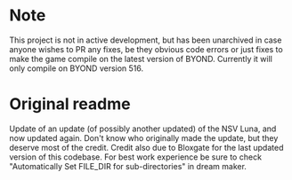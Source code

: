 # Note
This project is not in active development, but has been unarchived in case anyone wishes to PR any fixes, be they obvious code errors or just fixes to make the game compile on the latest version of BYOND. Currently it will only compile on BYOND version 516.

# Original readme
Update of an update (of possibly another updated) of the NSV Luna, and now updated again. Don't know who originally made the update, but they deserve most of the credit. Credit also due to Bloxgate for the last updated version of this codebase. For best work experience be sure to check "Automatically Set FILE_DIR for sub-directories" in dream maker.
